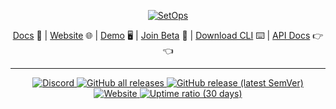 <p align="center">
  <a href="https://www.setops.co">
    <img src="https://static-media.setops.co/brand/headers/github_profile.png" alt="SetOps" />
  </a>
</p>

<p align="center">
<a href="https://docs.setops.co" target="_blank">Docs</a> 📖
|
<a href="https://www.setops.co" target="_blank">Website</a> 🌐
|
<a href="https://demo.setops.co" target="_blank">Demo</a> 🖥
|
<a href="https://www.setops.co/#private-beta" target="_blank">Join Beta</a> 🥳
|
<a href="https://docs.setops.co/latest/user/installation/" target="_blank">Download CLI</a> ⌨️
|
<a href="https://docs.setops.co/api" target="_blank">API Docs</a> 👉👈
</p>

---
<p align="center">
  <a href="https://discord.com/invite/2jZsaP96Gs" target="_blank">
    <img alt="Discord" src="https://img.shields.io/discord/928932824797544468?color=15d791&label=discord&logo=discord&style=flat-square">
  </a>
  <a href="https://github.com/setopsco/releases/releases">
    <img alt="GitHub all releases" src="https://img.shields.io/github/downloads/setopsco/releases/total?color=15d791&style=flat-square">
  </a>
  <a href="https://github.com/setopsco/releases/releases">
    <img alt="GitHub release (latest SemVer)" src="https://img.shields.io/github/v/release/setopsco/releases?sort=semver&style=flat-square">
  </a>
  <a href="#">
    <img alt="Website" src="https://img.shields.io/website?down_color=ec1657&down_message=outage&label=API&style=flat-square&up_color=15d791&up_message=available&url=https%3A%2F%2Fapi.setops.co%2F.well-known%2Fhealth-check">
  </a>
  <a href="#">
    <img alt="Uptime ratio (30 days)" src="https://img.shields.io/uptimerobot/ratio/m790581847-217d54646cffb7dc599150b0?label=uptime&color=15d791&">
  </a>
</p>



